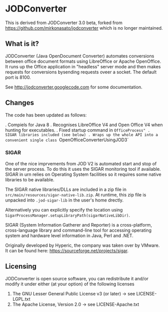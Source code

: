 # JODConverter

This is derived from JODConverter 3.0 beta, forked from
https://github.com/mirkonasato/jodconverter which is no longer maintained.

## What is it?

JODConverter (Java OpenDocument Converter) automates conversions between
office document formats using LibreOffice or Apache OpenOffice.  It runs
up the Office application in "headless" server mode and then makes requests
for conversions bysending requests oveer a socket. The default port is 8100.

See http://jodconverter.googlecode.com for some documentation.

## Changes

The code has been updated as follows:

. Compiels for Java 8
. Recognises LibreOffice V4 and Open Office V4 when hunting for executables.
. Fixed startup command in `OfficeProcess"
. SIGAR libraries included (see below)
. Wraps up the whole API into a convenient single class `OpenOfficeConverterUsingJOD3`

### SIGAR

One of the nice imprvements from JOD V2 is automated start and stop of the
server process. To do this it uses the SIGAR monitoring tool if available.
SIGAR in urn relies on Operating System facilities so it requires some
native libraries to be available.

The SIGAR native libraries/DLLs are included in a zip file in
`src/main/resources/sigar-native-lib.zip`.  At runtime, this zip
file is unpacked into `.jod-sigar-lib` in the user's home drectly.

Alternatively you can explicitly specify the location using
`SigarProcessManager.setupLibraryPath(sigarNativeLibDir)`.

SIGAR (System Information Gatherer and Reporter) is a cross-platform,
cross-language library and command-line tool for accessing operating
system and hardware level information in Java, Perl and .NET.

Originally developed by Hyperic, the company was taken over by VMware.
It can be found here: https://sourceforge.net/projects/sigar.

## Licensing

JODConverter is open source software, you can redistribute it and/or
modify it under either (at your option) of the following licenses

1. The GNU Lesser General Public License v3 (or later)
   -> see LICENSE-LGPL.txt
2. The Apache License, Version 2.0
   -> see LICENSE-Apache.txt
